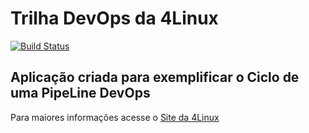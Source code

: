 # Trilha DevOps da 4Linux

<!-- Altere a Flag abaixo com sua URL do Travis -->
[![Build Status](https://travis-ci.org/jacivaldocarvalho/DevOpsLab-HelloWorld.svg?branch=master)](https://travis-ci.org/jacivaldocarvalho/DevOpsLab-HelloWorld)

## Aplicação criada para exemplificar o Ciclo de uma PipeLine DevOps


Para maiores informações acesse o [Site da 4Linux](https://www.4linux.com.br/cursos/devops)
